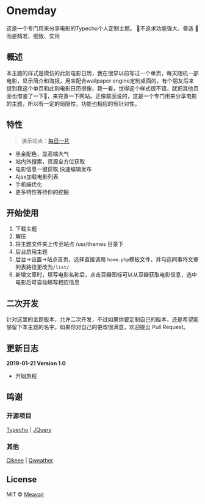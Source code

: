 # Onemday
这是一个专门用来分享电影的Typecho个人定制主题。
🚫不追求功能强大、普适
💖而是精准、细致、实用
## 概述
本主题的样式是模仿的此刻电影日历，我在很早以前写过一个单页，每天随机一部电影，显示简介和海报，用来配合wallpaper engine定制桌面的，有个朋友后来提到我这个单页和此刻电影日历很像，我一看，觉得这个样式很不错，就把其他页面也借鉴了一下👻，来完善一下网站。正像前面说的，这是一个专门用来分享电影的主题，所以有一定的局限性，功能也相应的有针对性。
## 特性
> 演示站点：[每日一片](https://onemday.com/)

* 黑金配色，显高端大气
* 站内外搜索，资源全方位获取
* 电影信息一键获取,快速编辑发布
* Ajax加载电影列表
* 手机端优化
* 更多特性等待你的挖掘

## 开始使用

1. 下载主题
2. 解压
3. 将主题文件夹上传至站点 /usr/themes 目录下
4. 后台启用主题
5. 后台->设置->站点首页，选择直接调用 `home.php`模板文件，并勾选同事将文章列表路径更改为`/list/`
6. 新增文章时，填写电影名称后，点击豆瓣图标可以从豆瓣获取电影信息，选中电影后可自动填写相应信息

## 二次开发

针对这里的主题版本，允许二次开发，不过如果你要定制自己的版本，还是希望能够留下本主题的名字。如果你对自己的更改很满意，欢迎提出 Pull Request。

## 更新日志
**2019-01-21 Version 1.0**

* 开始旅程

## 鸣谢

### 开源项目
[Typecho](https://github.com/typecho/typecho) | [JQuery](https://github.com/jquery/jquery)

### 其他

[Cikeee](https://www.cikeee.com/) | [Qweather](https://dev.qweather.com/)

## License
MIT © [Meayair](https://github.com/Meayair)


